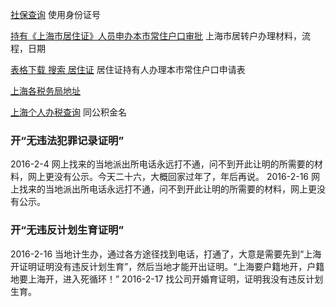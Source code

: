 [社保查询](http://www.12333sh.gov.cn/sbsjb/wzb/226.jsp#) 使用身份证号

[持有《上海市居住证》人员申办本市常住户口审批](http://www.12333sh.gov.cn/201412333/wsbs/xz/03/) 上海市居转户办理材料，流程，日期

[表格下载 搜索 居住证](http://www.12333sh.gov.cn/201412333/wsbs/bgxz/14/index.shtml) 居住证持有人办理本市常住户口申请表

[上海各税务局地址](http://www.tax.sh.gov.cn/pub/bsfw/bszn/csdwfw/)

[上海个人办税查询](https://gr.tax.sh.gov.cn/pages/geren/login.xhtml) 同公积金名

### 开“无违法犯罪记录证明”
2016-2-4 网上找来的当地派出所电话永远打不通，问不到开此让明的所需要的材料，网上更没有公示。今天二十六，大概回家过年了，年后再说。
2016-2-16 网上找来的当地派出所电话永远打不通，问不到开此让明的所需要的材料，网上更没有公示。

### 开“无违反计划生育证明”
2016-2-16 当地计生办，通过各方途径找到电话，打通了，大意是需要先到“上海开证明证明没有违反计划生育”，然后当地才能开出证明。“上海要户籍地开，户籍地要上海开，进入死循环！”
2016-2-17 找公司开婚育证明，证明我没有违反计划生育。

